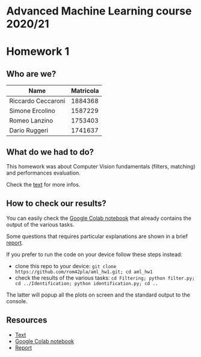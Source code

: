 # Advanced Machine Learning course 2020/21
# Homework 1

## Who are we?
| Name | Matricola |
| --- | --- |
| Riccardo Ceccaroni | 1884368 |
| Simone Ercolino | 1587229 |
| Romeo Lanzino | 1753403 |
| Dario Ruggeri | 1741637 |

## What do we had to do?
This homework was about Computer Vision fundamentals (filters, matching) and performances evaluation.

Check the [text](https://github.com/rom42pla/aml_hw1/blob/main/text.pdf) for more infos.

## How to check our results?
You can easily check the [Google Colab notebook](https://colab.research.google.com/drive/1e8uQQk0W4IZt_W05wa1c1IPVTPT36XB1#scrollTo=wBM_07sWd_81) that already contains the output of the various tasks.

Some questions that requires particular explanations are shown in a brief [report](https://www.youtube.com/watch?v=dQw4w9WgXcQ).

If you prefer to run the code on your device follow these steps instead:

- clone this repo to your device: `git clone https://github.com/rom42pla/aml_hw1.git; cd aml_hw1`
- check the results of the various tasks: `cd Filtering; python filter.py; cd ../Identification; python identification.py; cd ..`

The latter will popup all the plots on screen and the standard output to the console.

## Resources
- [Text](https://github.com/rom42pla/aml_hw1/blob/main/text.pdf)
- [Google Colab notebook](https://colab.research.google.com/drive/1e8uQQk0W4IZt_W05wa1c1IPVTPT36XB1#scrollTo=wBM_07sWd_81)
- [Report](https://www.youtube.com/watch?v=dQw4w9WgXcQ)

